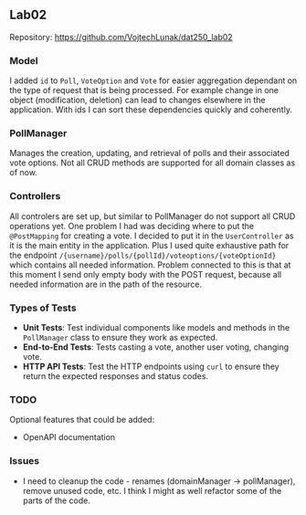 ## Lab02
Repository: https://github.com/VojtechLunak/dat250_lab02

### Model 
I added `id` to `Poll`, `VoteOption` and `Vote` for easier aggregation dependant on the type of request that is being processed. For example change in one object (modification, deletion) can lead to changes elsewhere in the application. With ids I can sort these dependencies quickly and coherently.

### PollManager
Manages the creation, updating, and retrieval of polls and their associated vote options. Not all CRUD methods are supported for all domain classes as of now.

### Controllers
All controlers are set up, but similar to PollManager do not support all CRUD operations yet. One problem I had was deciding where to put the `@PostMapping` for creating a vote. I decided to put it in the `UserController` as it is the main entity in the application. Plus I used quite exhaustive path for the endpoint `/{username}/polls/{pollId}/voteoptions/{voteOptionId}` which contains all needed information. Problem connected to this is that at this moment I send only empty body with the POST request, because all needed information are in the path of the resource.

### Types of Tests
- **Unit Tests**: Test individual components like models and methods in the `PollManager` class to ensure they work as expected.
- **End-to-End Tests**: Tests casting a vote, another user voting, changing vote.
- **HTTP API Tests**: Test the HTTP endpoints using `curl` to ensure they return the expected responses and status codes.

### TODO
Optional features that could be added:
 - OpenAPI documentation

### Issues
- I need to cleanup the code - renames (domainManager -> pollManager), remove unused code, etc. I think I might as well refactor some of the parts of the code.